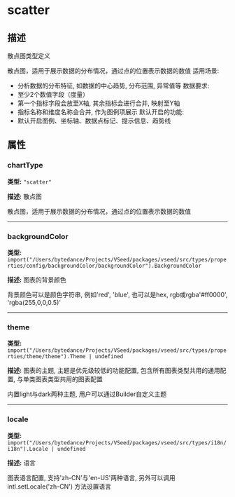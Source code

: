 # scatter
## 描述
散点图类型定义

散点图，适用于展示数据的分布情况，通过点的位置表示数据的数值
适用场景:
- 分析数据的分布特征, 如数据的中心趋势, 分布范围, 异常值等
数据要求:
- 至少2个数值字段（度量）
- 第一个指标字段会放至X轴, 其余指标会进行合并, 映射至Y轴
- 指标名称和维度名称会合并, 作为图例项展示
默认开启的功能:
- 默认开启图例、坐标轴、数据点标记、提示信息、趋势线


## 属性

### chartType

**类型:** `"scatter"`

**描述:**
散点图

散点图，适用于展示数据的分布情况，通过点的位置表示数据的数值

---

### backgroundColor

**类型:** `import("/Users/bytedance/Projects/VSeed/packages/vseed/src/types/properties/config/backgroundColor/backgroundColor").BackgroundColor`

**描述:**
图表的背景颜色

背景颜色可以是颜色字符串, 例如'red', 'blue', 也可以是hex, rgb或rgba'#ff0000', 'rgba(255,0,0,0.5)'

---

### theme

**类型:** `import("/Users/bytedance/Projects/VSeed/packages/vseed/src/types/properties/theme/theme").Theme | undefined`

**描述:**
图表的主题, 主题是优先级较低的功能配置, 包含所有图表类型共用的通用配置, 与单类图表类型共用的图表配置

内置light与dark两种主题, 用户可以通过Builder自定义主题

---

### locale

**类型:** `import("/Users/bytedance/Projects/VSeed/packages/vseed/src/types/i18n/i18n").Locale | undefined`

**描述:**
语言

图表语言配置, 支持'zh-CN'与'en-US'两种语言, 另外可以调用 intl.setLocale('zh-CN') 方法设置语言